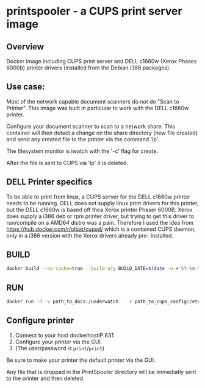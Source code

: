 # printspooler - a CUPS print server image

## Overview
Docker image including CUPS print server and DELL c1660w (Xerox Phases 6000b) printer drivers (installed from the Debian i386 packages).

## Use case:
Most of the network capable document scanners do not do "Scan to Printer".
This image was built in particular to work with the DELL c1660w printer.

Configure your document scanner to scan to a network share.
This container will then detect a change on the share directory (new file created) and send any created file to the printer via the command 'lp'.

The filesystem monitor is iwatch with the '-c' flag for create.

After the file is sent to CUPS via 'lp' it is deleted.

## DELL Printer specifics
To be able to print from linux, a CUPS server for the DELL c1660w printer needs to be running.
DELL does not supply linux print drivers for this printer, but the DELL c1660w is based off thea Xerox printer Phaser 6000B.
Xerox does supply a i386 deb or rpm printer driver, but trying to get this driver to run/compile on a AMD64 distro was a pain.
Therefore I used the idea from https://hub.docker.com/r/olbat/cupsd/ which is a contained CUPS daemon, only in a i386 version with the Xerox drivers already pre- installed.


## BUILD
```bash
docker build --no-cache=true --build-arg BUILD_DATE=$(date -u +'%Y-%m-%dT%H:%M:%SZ') -t mf808/printspooler:version .
```

## RUN
```bash
docker run -d -v path_to_docs:/underwatch   -v path_to_cups_config:/etc/cups --name printspooler --net=host mf808/printspooler
```

## Configure printer
1. Connect to your host dockerhostIP:631 
2. Configure your printer via the GUI.
3. (The user/password is `print`/`print`)

Be sure to make your printer the default printer via the GUI.

Any file that is dropped in the PrintSpooler directory will be immediatly sent to the printer and then deleted. 
